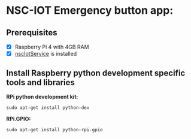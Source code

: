 # NSC-IOT Emergency button app:

## Prerequisites

- [x] Raspberry Pi 4 with 4GB RAM
- [x] [nscIotService](https://github.com/NSION/nscIotService-docker/blob/main/Installation-nscIotService.md) is installed

## Install Raspberry python development specific tools and libraries 

**RPi python development kit:**

```sudo apt-get install python-dev```

**RPi.GPIO:**

```sudo apt-get install python-rpi.gpio```
